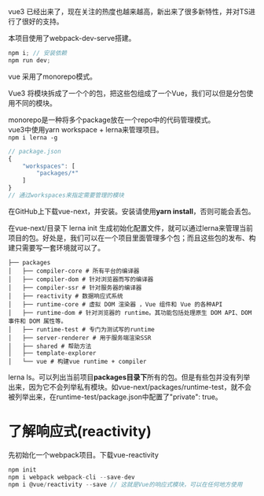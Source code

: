 vue3 已经出来了，现在关注的热度也越来越高，新出来了很多新特性，并对TS进行了很好的支持。<br/>

本项目使用了webpack-dev-serve搭建。
```javascript
npm i; // 安装依赖
npm run dev;
```

vue 采用了monorepo模式。<br>

Vue3 将模块拆成了一个个的包，把这些包组成了一个Vue，我们可以但是分包使用不同的模块。<br>

monorepo是一种将多个package放在一个repo中的代码管理模式。<br>
vue3中使用yarn workspace + lerna来管理项目。<br>
`npm i lerna -g` <br>

```javascript
// package.json
{
    "workspaces": [
        "packages/*"
    ]
}
// 通过workspaces来指定需要管理的模块
```
在GitHub上下载vue-next，并安装。安装请使用**yarn install**，否则可能会丢包。<br>

在vue-next/目录下 lerna init 生成初始化配置文件，就可以通过lerna来管理当前项目的包。好处是，我们可以在一个项目里面管理多个包；而且这些包的发布、构建只需要写一套环境就可以了。<br>

```
├── packages
│   ├── compiler-core # 所有平台的编译器
│   ├── compiler-dom # 针对浏览器而写的编译器
│   ├── compiler-ssr # 针对服务器的编译器
│   ├── reactivity # 数据响应式系统
│   ├── runtime-core # 虚拟 DOM 渲染器 ，Vue 组件和 Vue 的各种API
│   ├── runtime-dom # 针对浏览器的 runtime。其功能包括处理原生 DOM API、DOM 事件和 DOM 属性等。
│   ├── runtime-test # 专门为测试写的runtime
│   ├── server-renderer # 用于服务端渲染SSR
│   ├── shared # 帮助方法
│   ├── template-explorer
│   └── vue # 构建vue runtime + compiler
```

lerna ls。可以列出当前项目**packages目录下**所有的包。但是有些包并没有列举出来，因为它不会列举私有模块。如vue-next/packages/runtime-test，就不会被列举出来，在runtime-test/package.json中配置了"private": true。<br>

# 了解响应式(reactivity)

先初始化一个webpack项目。下载vue-reactivity<br>
```javascript
npm init
npm i webpack webpack-cli --save-dev
npm i @vue/reactivity --save // 这就是Vue的响应式模块，可以在任何地方使用
```

















